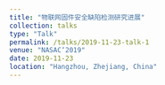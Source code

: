 ```yaml
---
title: "物联网固件安全缺陷检测研究进展"
collection: talks
type: "Talk"
permalink: /talks/2019-11-23-talk-1
venue: "NASAC‘2019"
date: 2019-11-23
location: "Hangzhou, Zhejiang, China"
---
```

